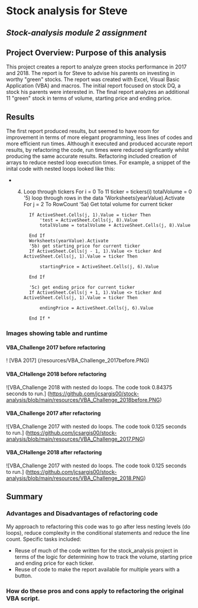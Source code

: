 # Stock analysis for Steve
## *Stock-analysis module 2 assignment*
## Project Overview: Purpose of this analysis
This project creates a report to analyze green stocks performance in 2017 and 2018.  The report is for Steve to advise his parents on investing in worthy "green" stocks.  The report was created with Excel, Visual Basic Application (VBA) and macros.  The initial report focused on stock DQ, a stock his parents were interested in. The final report analyzes an additional 11 "green" stock in terms of volume, starting price and ending price.
## Results
The first report produced results, but seemed to have room for improvement in terms of more elegant programming,
less lines of  codes and more efficient run times.  Although it executed and produced accurate report results, by refactoring the code, run times were reduced signficantly whilst producing the same accurate results.
Refactoring included creation of arrays to reduce nested loop execution times.   For example, a snippet of the inital code with nested loops looked like this:

* 4) Loop through tickers
   For i = 0 To 11
       ticker = tickers(i)
       totalVolume = 0
       '5) loop through rows in the data
       'Worksheets(yearValue).Activate
       For j = 2 To RowCount
           '5a) Get total volume for current ticker

           If ActiveSheet.Cells(j, 1).Value = ticker Then
               'test = ActiveSheet.Cells(j, 8).Value
               totalVolume = totalVolume + ActiveSheet.Cells(j, 8).Value

           End If
           Worksheets(yearValue).Activate
           '5b) get starting price for current ticker
           If ActiveSheet.Cells(j - 1, 1).Value <> ticker And ActiveSheet.Cells(j, 1).Value = ticker Then

               startingPrice = ActiveSheet.Cells(j, 6).Value

           End If

           '5c) get ending price for current ticker
           If ActiveSheet.Cells(j + 1, 1).Value <> ticker And ActiveSheet.Cells(j, 1).Value = ticker Then

               endingPrice = ActiveSheet.Cells(j, 6).Value

           End If *


### Images showing table and runtime
#### VBA_Challenge 2017 before refactoring

! [VBA 2017] (/resources/VBA_Challenge_2017before.PNG)
#### VBA_CHallenge 2018 before refactoring
![VBA_Challenge 2018 with nested do loops.  The code took 0.84375 seconds to run.] (https://github.com/jcsargis00/stock-analysis/blob/main/resources/VBA_Challenge_2018before.PNG)
#### VBA_Challenge 2017 after refactoring
![VBA_Challenge 2017 with nested do loops.  The code took 0.125 seconds to run.] (https://github.com/jcsargis00/stock-analysis/blob/main/resources/VBA_Challenge_2017.PNG)
#### VBA_CHallenge 2018 after refactoring 
![VBA_Challenge 2017 with nested do loops.  The code took 0.125 seconds to run.] (https://github.com/jcsargis00/stock-analysis/blob/main/resources/VBA_Challenge_2018.PNG)
## Summary
### Advantages and Disadvantages of refactoring code
My approach to refactoring this code was to go after less nesting levels (do loops), reduce complexity in the conditional statements and reduce the line count.  Specific tasks included:
*  Reuse of much of the code written for the stock_analysis project in terms of the logic for determining how to track the volume, starting price and ending price for each ticker. 
* Reuse of code to make the report available for multiple years with a button.

### How do these pros and cons apply to refactoring the original VBA script.

